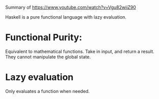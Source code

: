 Summary of https://www.youtube.com/watch?v=Vgu82wiiZ90

Haskell is a pure functional language with lazy evaluation.

# Functional Purity: 
Equivalent to mathematical functions. Take in input, and return a result. They cannot manipulate the global state.

# Lazy evaluation
Only evaluates a function when needed.
